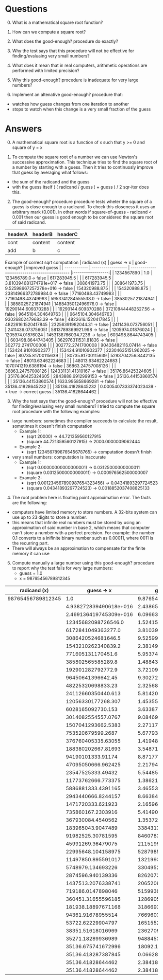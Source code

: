 # Questions
0. What is a mathematical square root function?

1. How can we compute a square root?

2. What does the good-enough? procedure do exactly?

3. Why the test says that this procedure will not be effective 
for finding/evaluaing very small numbers? 

4. What does it mean that in real computers, arithmetic operations 
are performed with limited precision? 

5. Why this good-enough? procedure is inadequate for very large numbers?

6. Implement an altenative good-enough? procedure that:
  - watches how guess changes from one iteration to another
  - stops to watch when this change is a very small fraction of the guess

# Answers
0. A mathematical square root is a function of x such that y >= 0 and square of y = x

1. To compute the square root of a number we can use Newton's successive approximation. This technique tries to find the square root of a number by starting with a guess. Then it tries to continuosly improve that guess by averaging what follows:
  - the sum of the radicand and the guess
  - with the guess itself
( ( radicand / guess ) + guess ) / 2 
sqr-iter does this.

2. The good-enough? procedure procedure tests wheter the square of a guess is close enough to a radicand. To check this closeness it uses an arbitrary mark (0.001). In other words if square-of-guess - radicand < 0.001 then our guess is good enough to be considered the square root of said radicand.

| headerA | headerB | headerC |
| ------- | ------- | ------- |
| cont | content | content |
| add | b| c|

Example of correct sqrt computation
| radicand (x) | guess -> x         | good-enough?                                   | improved guess     |
| ------------ | ------------------ | ---------------------------------------------- |:------------------:|
| 1234567890   | 1.0                | 123456789.0-> false                            | 617283945.5        |
|              | 617283945.5        | 3.810394681374791e+017 -> false                | 308641973.75       |
|              | 308641973.75       | 9.52598667257278e+016 -> false                 | 154320988.875      |
|              | 154320988.875      | 23814966372789984.0 -> false                   | 77160498.43749993  |
|              | 77160498.43749993  | 5953741284555538.0 -> false                    | 38580257.21874941  |
|              | 38580257.21874941  | 1488435012496976.0 -> false                    | 19290144.609370288 |
|              | 19290144.609370288 | 372108444482527.56 -> false                    | 9645104.304649763  |
|              | 9645104.304649763  | 93026802479683.39 -> false                     | 4822616.1520417845 |
|              | 4822616.1520417845 | 23256391982044.31 -> false                     | 2411436.073756051  |
|              | 2411436.073756051  | 5813789369921.998 -> false                     | 1205974.01876024   |
|              | 1205974.01876024   | 1453138766034.7236 -> false                    | 603498.8644743405  |
|              | 603498.8644743405  | 362976311531.81836 -> false                    | 302772.2741700008  |
|              | 302772.2741700008  | 90436482116.07414 -> false                     | 153424.91010902377 |
|              | 153424.91010902377 | 22304635151.962025 -> false                    | 80735.81700115639  |
|              | 80735.81700115639  | 5283704256.8442135 -> false                    | 48013.63462224683  |
|              | 48013.63462224683  | 1070741219.6386194 -> false                    | 36863.24757008126  |
|              | 36863.24757008126  | 124331131.41310167 -> false                    | 35176.86425324605  |
|              | 35176.86425324605  | 2843888.6912999153 -> false                    | 35136.44153860574  |
|              | 35136.44153860574  | 1633.995858669281 -> false                     | 35136.41828645232  |
|              | 35136.41828645232  | 0.0005407333374023438 -> true -> correct guess | 35136.41828644462  |


3. Why the test says that the good-enough? procedure will not be effective for finding/evaluaing very small numbers?
I tried to compute the square root procedure with the following examples:
  - large numbers: sometimes the compiler succeeds to calculate the result, sometimes it doesn't finish computation
    * Example 1:
      * (sqrt 20000) -> 44.721359560127915 
      * (square 44.721359560127915) -> 2000.0000009062444
    * Example 2:
      * (sqrt 123456789876545678765) -> computation doesn't finish
  - very small numbers: computation is inaccurate
    * Example 1:
      * (sqrt 0.00000000000000001) -> 0.03125000000000011
      * (square 0.03125000000000011) -> 0.000976562500000007
    * Example 2:
      * (sqrt 0.001234567890987654323456) -> 0.04341893297724523
      * (square 0.04341893297724523) -> 0.0018852037408825133 

4. The root problem here is floating point approximation error. The facts are the following:
  - computers have limited memory to store numbers. A 32-bits system can use up to 23 digits to store a number. 
  - this means that infinite real numbers must be stored by using an approximation of said number in base 2, which means that computer can't store a number with a perfect precision. For example: the number 0.1 converts to a inifinite binary number such as 0.00011, where 0011 is the recurring part.
  - There will always be an approximation to compensate for the finite memory it can use

5. Compute manually a large number using this good-enough? procedure to report why the test fails for very large numbers:
   * guess = 1.0
   * x = 98765456789812345

| radicand (x)      | guess -> x             | good-enough?              | improved guess         |
| ----------------- | ---------------------- | ------------------------- | ---------------------- |
| 98765456789812345 | 1.0                    | 9.876545678981235e+016    | 4.938272839490618e+016 |
|                   | 4.938272839490618e+016 | 2.4386538637250727e+033   | 2.469136419745309e+016 |
|                   | 2.469136419745309e+016 | 6.096634659312681e+032    | 12345682098726546.0    |
|                   | 12345682098726546.0    | 1.5241586648281701e+032   | 6172841049363277.0     |
|                   | 6172841049363277.0     | 3.8103966620704225e+031   | 3086420524681646.5     |
|                   | 3086420524681646.5     | 9.52599165517603e+030     | 1543210262340839.2     |
|                   | 1543210262340839.2     | 2.381497913793983e+030    | 771605131170451.6      |
|                   | 771605131170451.6      | 5.953744784484711e+029    | 385802565585289.8      |
|                   | 385802565585289.8      | 1.4884361961209309e+029   | 192901282792772.9      |
|                   | 192901282792772.9      | 3.7210904902998577e+028   | 96450641396642.45      |
|                   | 96450641396642.45      | 9.302726225724953e+027    | 48225320698833.23      |
|                   | 48225320698833.23      | 2.325681556406547e+027    | 24112660350440.613     |
|                   | 24112660350440.613     | 5.8142038907694535e+026   | 12056330177268.307     |
|                   | 12056330177268.307     | 1.4535509724454498e+026   | 6028165092730.153      |
|                   | 6028165092730.153      | 3.6338774286444882e+025   | 3014082554557.0767     |
|                   | 3014082554557.0767     | 9.084693546919855e+024    | 1507041293662.5383     |
|                   | 1507041293662.5383     | 2.2711733620386003e+024   | 753520679599.2687      |
|                   | 753520679599.2687      | 5.6779331581828694e+023   | 376760405335.63055     |
|                   | 376760405335.63055     | 1.419484030286674e+023    | 188380202667.81693     |
|                   | 188380202667.81693     | 3.5487100757166548e+022   | 94190101333.91174      |
|                   | 94190101333.91174      | 8.871775189291329e+021    | 47095050666.962425     |
|                   | 47095050666.962425     | 2.2179437973225233e+021   | 23547525333.49432      |
|                   | 23547525333.49432      | 5.544859493303222e+020    | 11773762666.773375     |
|                   | 11773762666.773375     | 1.3862148733227192e+020   | 5886881333.4391165     |
|                   | 5886881333.4391165     | 3.465537183275934e+019    | 2943440666.8244157     |
|                   | 2943440666.8244157     | 8.663842957881192e+018    | 1471720333.621923      |
|                   | 1471720333.621923      | 2.1659607391616563e+018   | 735860167.2303916      |
|                   | 735860167.2303916      | 5.41490184481772e+017     | 367930084.4540562      |
|                   | 367930084.4540562      | 1.3537254581180104e+017   | 183965043.9047489      |
|                   | 183965043.9047489      | 33843136144308296.0       | 91982525.30781595      |
|                   | 91982525.30781595      | 8460783727435112.0        | 45991269.36479075      |
|                   | 45991269.36479075      | 2115195623216850.5        | 22995648.104158975     |
|                   | 22995648.104158975     | 528798597162420.25        | 11497850.895591017     |
|                   | 11497850.895591017     | 132199340649353.16        | 5748979.134693226      |
|                   | 5748979.134693226      | 33049526523248.07         | 2874596.940139336      |
|                   | 2874596.940139336      | 8262073000368.434         | 1437513.2076338741     |
|                   | 1437513.2076338741     | 2065209654231.8298        | 719186.0147898046      |
|                   | 719186.0147898046      | 515993955979.241          | 360451.31655596185     |
|                   | 360451.31655596185     | 128690583716.92622        | 181938.18897671168     |
|                   | 181938.18897671168     | 31866936718.125652        | 94361.91678955514      |
|                   | 94361.91678955514      | 7669603450.198927         | 53722.62229904797      |
|                   | 53722.62229904797      | 1651552256.6861663        | 38351.51618016969      |
|                   | 38351.51618016969      | 236270903.31781745        | 35271.18289936989      |
|                   | 35271.18289936989      | 9488453.12080288          | 35136.675741672996     |
|                   | 35136.675741672996     | 18092.175471544266        | 35136.418287387845     |
|                   | 35136.418287387845     | 0.06628298759460449       | 35136.41828644462      |
|                   | 35136.41828644462      | 2.384185791015625e-007    | 35136.41828644462      |
|                   | 35136.41828644462      | 2.384185791015625e-007    | 35136.41828644462      |